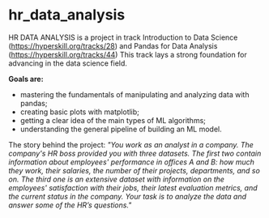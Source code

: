# hr_data_analysis
HR DATA ANALYSIS is a project in track Introduction to Data Science (https://hyperskill.org/tracks/28) and Pandas for Data Analysis (https://hyperskill.org/tracks/44)
This track lays a strong foundation for advancing in the data science field.

**Goals are:**
- mastering the fundamentals of manipulating and analyzing data with pandas; 
- creating basic plots with matplotlib; 
- getting a clear idea of the main types of ML algorithms;
- understanding the general pipeline of building an ML model.

The story behind the project:
_"You work as an analyst in a company. The company's HR boss provided you with three datasets. The first two contain information about employees' performance in offices A and B: how much they work, their salaries, the number of their projects, departments, and so on. The third one is an extensive dataset with information on the employees' satisfaction with their jobs, their latest evaluation metrics, and the current status in the company. Your task is to analyze the data and answer some of the HR’s questions."_
